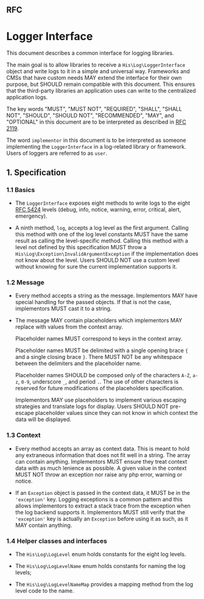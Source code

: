 RFC
---

Logger Interface
================

This document describes a common interface for logging libraries.

The main goal is to allow libraries to receive a `His\Log\LoggerInterface`
object and write logs to it in a simple and universal way. Frameworks
and CMSs that have custom needs MAY extend the interface for their own
purpose, but SHOULD remain compatible with this document. This ensures
that the third-party libraries an application uses can write to the
centralized application logs.

The key words "MUST", "MUST NOT", "REQUIRED", "SHALL", "SHALL NOT", "SHOULD",
"SHOULD NOT", "RECOMMENDED", "MAY", and "OPTIONAL" in this document are to be
interpreted as described in [RFC 2119][].

The word `implementor` in this document is to be interpreted as someone
implementing the `LoggerInterface` in a log-related library or framework.
Users of loggers are referred to as `user`.

[RFC 2119]: http://tools.ietf.org/html/rfc2119

## 1. Specification

### 1.1 Basics

- The `LoggerInterface` exposes eight methods to write logs to the eight
  [RFC 5424][] levels (debug, info, notice, warning, error, critical, alert,
  emergency).

- A ninth method, `log`, accepts a log level as the first argument. Calling this
  method with one of the log level constants MUST have the same result as
  calling the level-specific method. Calling this method with a level not
  defined by this specification MUST throw a `His\Log\Exception\InvalidArgumentException`
  if the implementation does not know about the level. Users SHOULD NOT use a
  custom level without knowing for sure the current implementation supports it.

[RFC 5424]: http://tools.ietf.org/html/rfc5424

### 1.2 Message

- Every method accepts a string as the message. Implementors MAY have special
  handling for the passed objects. If that is not the case, implementors MUST
  cast it to a string.

- The message MAY contain placeholders which implementors MAY replace with
  values from the context array.

  Placeholder names MUST correspond to keys in the context array.

  Placeholder names MUST be delimited with a single opening brace `{` and
  a single closing brace `}`. There MUST NOT be any whitespace between the
  delimiters and the placeholder name.

  Placeholder names SHOULD be composed only of the characters `A-Z`, `a-z`,
  `0-9`, underscore `_`, and period `.`. The use of other characters is
  reserved for future modifications of the placeholders specification.

  Implementors MAY use placeholders to implement various escaping strategies
  and translate logs for display. Users SHOULD NOT pre-escape placeholder
  values since they can not know in which context the data will be displayed.

### 1.3 Context

- Every method accepts an array as context data. This is meant to hold any
  extraneous information that does not fit well in a string. The array can
  contain anything. Implementors MUST ensure they treat context data with
  as much lenience as possible. A given value in the context MUST NOT throw
  an exception nor raise any php error, warning or notice.

- If an `Exception` object is passed in the context data, it MUST be in the
  `'exception'` key. Logging exceptions is a common pattern and this allows
  implementors to extract a stack trace from the exception when the log
  backend supports it. Implementors MUST still verify that the `'exception'`
  key is actually an `Exception` before using it as such, as it MAY contain
  anything.

### 1.4 Helper classes and interfaces

- The `His\Log\LogLevel` enum holds constants for the eight log levels.

- The `His\Log\LogLevelName` enum holds constants for naming the log levels;

- The `His\Log\LogLevelNameMap` provides a mapping method from the log level
  code to the name.